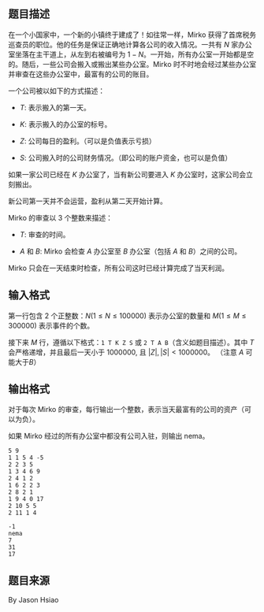 

## 题目描述
在一个小国家中，一个新的小镇终于建成了！如往常一样，Mirko 获得了首席税务巡查员的职位。他的任务是保证正确地计算各公司的收入情况。一共有 $N$ 家办公室坐落在主干道上，从左到右被编号为 $1-N$。一开始，所有办公室一开始都是空的。随后，一些公司会搬入或搬出某些办公室。Mirko 时不时地会经过某些办公室并审查在这些办公室中，最富有的公司的账目。

一个公司被以如下的方式描述：

+ $T$:  表示搬入的第一天。

+ $K$:  表示搬入的办公室的标号。

+ $Z$:  公司每日的盈利。（可以是负值表示亏损）

+ $S$:  公司搬入时的公司财务情况。（即公司的账户资金，也可以是负值）

如果一家公司已经在 $K$ 办公室了，当有新公司要进入 $K$ 办公室时，这家公司会立刻搬出。

新公司第一天并不会运营，盈利从第二天开始计算。

Mirko 的审查以 $3$ 个整数来描述：

+ $T$: 审查的时间。

+ $A$ 和 $B$: Mirko 会检查 $A$ 办公室至 $B$ 办公室（包括 $A$ 和 $B$）之间的公司。

Mirko 只会在一天结束时检查，所有公司这时已经计算完成了当天利润。
 
## 输入格式
第一行包含 2 个正整数：$N(1\leq N\leq 100000)$ 表示办公室的数量和 $M(1\leq M\leq 300000)$ 表示事件的个数。

接下来 $M$ 行，遵循以下格式：`1 T K Z S` 或 `2 T A B`（含义如题目描述）。其中 $T$ 会严格递增，并且最后一天小于 $1000000$, 且 $|Z|, |S| < 1000000$。
（注意 $A$ 可能大于$B$）
 
## 输出格式
对于每次 Mirko 的审查，每行输出一个整数，表示当天最富有的公司的资产（可以为负）。

如果 Mirko 经过的所有办公室中都没有公司入驻，则输出 $\text{nema}$。


```input1
5 9
1 1 5 4 -5
2 2 3 5
1 3 4 6 9
2 4 1 2
1 6 2 2 3
2 8 2 1
1 9 4 0 17
2 10 5 5
2 11 1 4
```

```output1
-1
nema
7
31
17
```

## 题目来源
By Jason Hsiao



